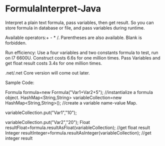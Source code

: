 # FormulaInterpret-Java
Interpret a plain text formula, pass variables, then get result.
So you can store formula in database or file, and pass variables during runtime.

Available operators:+ - * /.
Parentheses are also available.
Blank is forbidden.

Run efficiency:
Use a four variables and two constants formula to test, run on I7 6600U.
Construct costs 6.6s for one million times.
Pass Variables and get float result costs 3.4s for one million times.

.net/.net Core version will come out later.

Sample Code:

Formula formula=new Formula("Var1+Var2+5"); //instantialize a formula object.
HashMap<String,String> variableCollection=new HashMap<String,String>(); //create a variable name-value Map.

variableCollection.put("Var1","10");

variableCollection.put("Var2","20");
Float resultFloat=formula.resultAsFloat(variableCollection);  //get float result
Integer resultInteger=formula.resultAsInteger(variableCollection);  //get integer result
